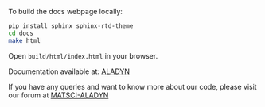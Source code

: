 To build the docs webpage locally:

```bash
pip install sphinx sphinx-rtd-theme
cd docs
make html
```

Open `build/html/index.html` in your browser.

Documentation available at: [ALADYN](http://KeivanS.github.io/Anharmonic-lattice-dynamics)

If you have any queries and want to know more about our code, please visit our forum at [MATSCI-ALADYN](https://matsci.org/c/aladyn/57) 
